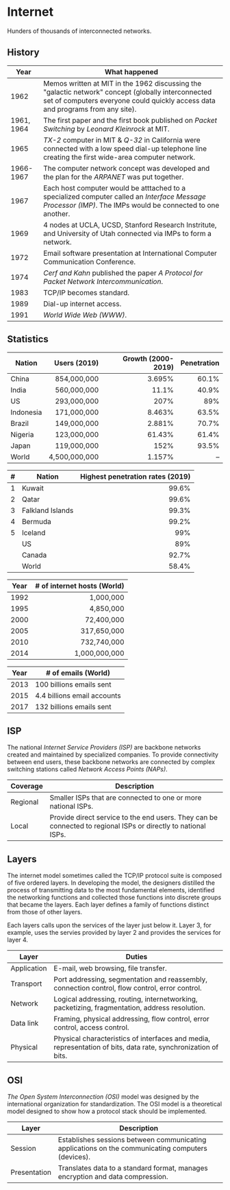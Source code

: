 # Internet

Hunders of thousands of interconnected networks.

## History

| Year | What happened |
| --- | --- |
| 1962 | Memos written at MIT in the 1962 discussing the "galactic network" concept (globally interconnected set of computers everyone could quickly access data and programs from any site). |
| 1961, 1964 | The first paper and the first book published on *Packet Switching* by *Leonard Kleinrock* at MIT. |
| 1965 | *TX-2* computer in MIT & *Q-32* in California were connected with a low speed dial-up telephone line creating the first wide-area computer network. |
| 1966-1967 | The computer network concept was developed and the plan for the *ARPANET* was put together. |
| 1967 | Each host computer would be atttached to a specialized computer called an *Interface Message Processor (IMP)*. The IMPs would be connected to one another. |
| 1969 | 4 nodes at UCLA, UCSD, Stanford Research Instritute, and University of Utah connected via IMPs to form a network. |
| 1972 | Email software presentation at International Computer Communication Conference. |
| 1974 | *Cerf and Kahn* published the paper *A Protocol for Packet Network Intercommunication*. |
| 1983 | TCP/IP becomes standard. |
| 1989 | Dial-up internet access. |
| 1991 | *World Wide Web (WWW)*. |

## Statistics

| Nation | Users (2019) | Growth (2000-2019) | Penetration |
| --- | ---: | ---: | ---: |
| China | 854,000,000 | 3.695% | 60.1% |
| India | 560,000,000 | 11.1% | 40.9% |
| US | 293,000,000 | 207% | 89% |
| Indonesia | 171,000,000 | 8.463% | 63.5% |
| Brazil | 149,000,000 | 2.881% | 70.7% |
| Nigeria | 123,000,000 | 61.43% | 61.4% |
| Japan | 119,000,000 | 152% | 93.5% |
| World | 4,500,000,000 | 1.157% | &ndash; |

| # | Nation | Highest penetration rates (2019) |
| ---: |  --- | ---: |
| 1 | Kuwait | 99.6% |
| 2 | Qatar | 99.6% |
| 3 | Falkland Islands | 99.3% |
| 4 | Bermuda | 99.2% |
| 5 | Iceland | 99% |
| | US | 89% |
| | Canada | 92.7% |
| | World | 58.4% |

| Year | # of internet hosts (World) |
| --- | ---: |
| 1992 | 1,000,000 |
| 1995 | 4,850,000 |
| 2000 | 72,400,000 |
| 2005 | 317,650,000 |
| 2010 | 732,740,000 |
| 2014 | 1,000,000,000 |

| Year | # of emails (World) |
| --- | --- |
| 2013 | 100 billions emails sent |
| 2015 | 4.4 billions email accounts |
| 2017 | 132 billions emails sent |

## ISP

The national *Internet Service Providers (ISP)* are backbone networks created
and maintained by specialized companies. To provide connectivity between end
users, these backbone networks are connected by complex switching stations
called *Network Access Points (NAPs)*.

| Coverage | Description |
| --- | --- |
| Regional | Smaller ISPs that are connected to one or more national ISPs. |
| Local | Provide direct service to the end users. They can be connected to regional ISPs or directly to national ISPs. |

## Layers

The internet model sometimes called the TCP/IP protocol suite is composed of
five ordered layers. In developing the model, the designers distilled the
process of transmitting data to the most fundamental elements, identified the
networking functions and collected those functions into discrete groups that
became the layers. Each layer defines a family of functions distinct from those
of other layers.

Each layers calls upon the services of the layer just below it. Layer 3, for
example, uses the servies provided by layer 2 and provides the services for
layer 4.

| Layer | Duties |
| --- | --- |
| Application | E-mail, web browsing, file transfer. |
| Transport | Port addressing, segmentation and reassembly, connection control, flow control, error control. |
| Network | Logical addressing, routing, internetworking, packetizing, fragmentation, address resolution. |
| Data link | Framing, physical addressing, flow control, error control, access control. |
| Physical | Physical characteristics of interfaces and media, representation of bits, data rate, synchronization of bits. |

## OSI

*The Open System Interconnection (OSI)* model was designed by the international
organization for standardization. The OSI model is a theoretical model designed
to show how a protocol stack should be implemented.

| Layer | Description |
| --- | --- |
| Session | Establishes sessions between communicating applications on the communicating computers (devices). |
| Presentation | Translates data to a standard format, manages encryption and data compression. |
